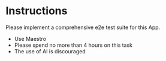 # Instructions

Please implement a comprehensive e2e test suite for this App.  

- Use Maestro
- Please spend no more than 4 hours on this task
- The use of AI is discouraged


